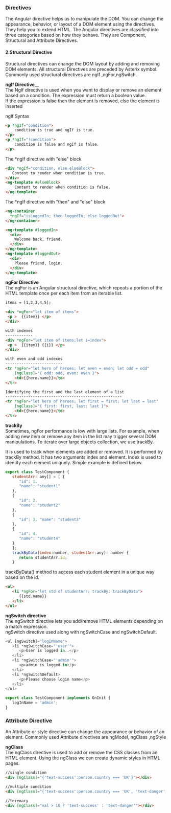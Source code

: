 
### Directives
The Angular directive helps us to manipulate the DOM. You can change the appearance, behavior, or layout of a DOM element using the directives. They help you to extend HTML.
The Angular directives are classified into three categories based on how they behave. They are Component, Structural and Attribute Directives.

#### 2.Structural Directive
Structural directives can change the DOM layout by adding and removing DOM elements. All structural Directives are preceded by Asterix symbol.    
Commonly used structural directives are ngIf ,ngFor,ngSwitch.               

__ngIf Directive____    
The NgIf directive is used when you want to display or remove an element based on a condition.
The expression must return a boolean value.        
If the expression is false then the element is removed, else the element is inserted        

ngIf Syntax
``` html
<p *ngIf="condition">  
    condition is true and ngIf is true.  
</p>  
<p *ngIf="!condition">  
    condition is false and ngIf is false.  
</p>  
````
The *ngIf directive  with  "else" block   
``` html
<div *ngIf="condition; else elseBlock">  
   Content to render when condition is true.  
</div>  
<ng-template #elseBlock>  
    Content to render when condition is false.  
</ng-template>   
````

The *ngIf directive  with  "then" and "else" block
``` html
<ng-container
  *ngIf="isLoggedIn; then loggedIn; else loggedOut">
</ng-container>

<ng-template #loggedIn>
  <div>
    Welcome back, friend.
  </div>
</ng-template>
<ng-template #loggedOut>
  <div>
    Please friend, login.
  </div>
</ng-template> 
````

__ngFor Directive__          
The ngFor is an Angular structural directive, which repeats a portion of the HTML template once per each item from an iterable list.     
```html
items = [1,2,3,4,5];

<div *ngFor="let item of items">
 <p >  {{item}} </p>
</div>

with indexes
------------
<div *ngFor="let item of items;let i=index">
 <p >  {{item}} {{i}} </p>
</div>

with even and odd indexes
-------------------------
<tr *ngFor="let hero of heroes; let even = even; let odd = odd" 
    [ngClass]="{ odd: odd, even: even }">
    <td>{{hero.name}}</td>
</tr>

Identifying the first and the last element of a list
---------------------------------------------------
<tr *ngFor="let hero of heroes; let first = first; let last = last" 
    [ngClass]="{ first: first, last: last }">
    <td>{{hero.name}}</td>
</tr>

```
__trackBy__            
Sometimes, ngFor performance is low with large lists. For example, when adding new item or remove any item in the list may trigger several DOM manipulations. To iterate over large objects collection, we use trackBy.

It is used to track when elements are added or removed. It is performed by trackBy method. It has two arguments index and element. Index is used to identity each element uniquely. Simple example is defined below.
```javascript
export class TestComponent { 
   studentArr: any[] = [ { 
      "id": 1, 
      "name": "student1" 
   }, 
   { 
      "id": 2,
      "name": "student2" 
   }, 
   { 
      "id": 3, "name": "student3"
   },
   { 
      "id": 4, 
      "name": "student4" 
   } 
   ]; 
   trackByData(index:number, studentArr:any): number { 
      return studentArr.id; 
   }
```
trackByData() method to access each student element in a unique way based on the id.
```html
<ul> 
   <li *ngFor="let std of studentArr; trackBy: trackByData">
      {{std.name}} 
   </li>
</ul>

```
__ngSwitch directive__    
The ngSwitch directive lets you add/remove HTML elements depending on a match expression.         
ngSwitch directive used along with ngSwitchCase and ngSwitchDefault.   

```javascript
<ul [ngSwitch]="logInName"> 
   <li *ngSwitchCase="'user'"> 
      <p>User is logged in..</p> 
   </li> 
   <li *ngSwitchCase="'admin'"> 
      <p>admin is logged in</p> 
   </li> 
   <li *ngSwitchDefault> 
      <p>Please choose login name</p> 
   </li> 
</ul>

export class TestComponent implements OnInit {  
   logInName = 'admin'; 
}

```

### Attribute Directive     
An Attribute or style directive can change the appearance or behavior of an element.
Commonly used Attribute directives are ngModel, ngClass ,ngStyle

__ngClass__           
The ngClass directive is used to add or remove the CSS classes from an HTML element. Using the ngClass we can create dynamic styles in HTML pages.   

```html
//single condition
<div [ngClass]="{'text-success':person.country === 'UK'}"></div>

//multiple condition
<div [ngClass]="{'text-success':person.country === 'UK', 'text-danger':person.country === 'INDIA' }"></div>

//terenary
<div [ngClass]="val > 10 ? 'text-success' : 'text-danger'"></div>
```


